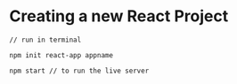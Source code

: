 # Creating a new React Project
~~~
// run in terminal

npm init react-app appname

npm start // to run the live server
~~~
